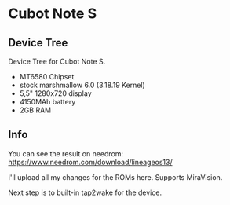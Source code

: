 Cubot Note S 
===========
Device Tree
------------------

Device Tree for Cubot Note S.

- MT6580 Chipset
- stock marshmallow 6.0 (3.18.19 Kernel)
- 5,5" 1280x720 display
- 4150MAh battery
- 2GB RAM

Info
---------------

You can see the result on needrom:
https://www.needrom.com/download/lineageos13/

I'll upload all my changes for the ROMs here. Supports MiraVision. 

Next step is to built-in tap2wake for the device. 

